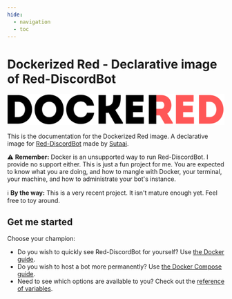```yaml
---
hide:
  - navigation
  - toc
---
```


# Dockerized Red - Declarative image of Red-DiscordBot

![Dockerized Red logo](assets/dockerized-red.png)

This is the documentation for the Dockerized Red image. A declarative image for [Red-DiscordBot](https://github.com/Cog-Creator/Red-DiscordBot) made by [Sutaai](https://sutaai.dev/).

⚠️ **Remember:** Docker is an unsupported way to run Red-DiscordBot. I provide no support either. This is just a fun project for me.
You are expected to know what you are doing, and how to mangle with Docker, your terminal, your machine, and how to administrate your bot's instance.

ℹ️ **By the way:** This is a very recent project. It isn't mature enough yet. Feel free to toy around.

## Get me started

Choose your champion:

- Do you wish to quickly see Red-DiscordBot for yourself? Use [the Docker guide](user_guides/use-docker.md).
- Do you wish to host a bot more permanently? Use [the Docker Compose guide](user_guides/use-docker-compose.md).
- Need to see which options are available to you? Check out the [reference of variables](references/variables.md).
